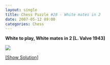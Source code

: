 ```yaml
---
layout: single
title: Chess Puzzle #28 - White mates in 2
date: 2007-05-12 09:00
categories: Chess
---
```

<strong>White to play, White mates in 2 [L. Valve 1943]</strong>

<img src="http://www.abluestar.com/scripts/chess_image.php?ff=8/1K1k1P2/8/8/4R3/1N6/8/8" />

<!--more-->
<a href="javascript:ReverseContentDisplay('chess_solution')">[Show Solution]</a>
<p id="chess_solution" style="clear: both; padding: 5px; display: none">1. g7 promote to Rook Kd6 2. Rd8 mate++</p>
